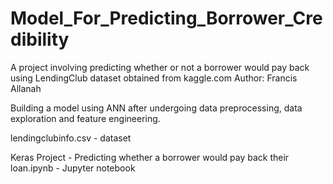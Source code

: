 # Model_For_Predicting_Borrower_Credibility
A project involving predicting whether or not a borrower would pay back using LendingClub dataset obtained from kaggle.com
Author: Francis Allanah

Building a model using ANN after undergoing data preprocessing, data exploration and feature engineering.

lendingclubinfo.csv - dataset

Keras Project - Predicting whether a borrower would pay back their loan.ipynb - Jupyter notebook

